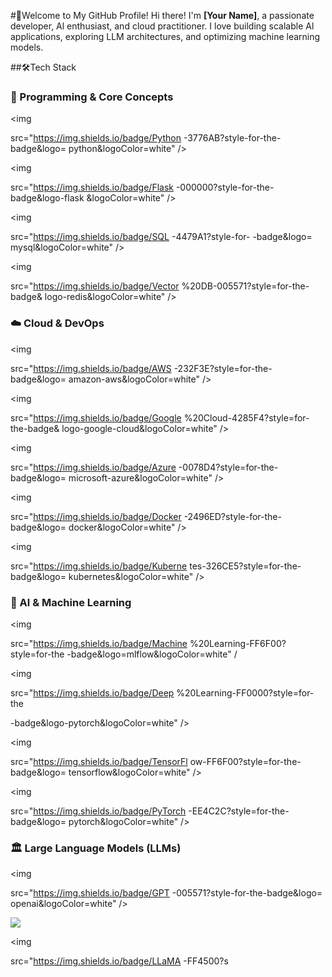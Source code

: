 #🚀Welcome to My GitHub Profile! Hi there! I'm **[Your Name]**, a passionate developer, Al enthusiast, and cloud practitioner. I love building scalable Al applications, exploring LLM architectures, and optimizing machine learning models.

##🛠️Tech Stack

### 🔷 Programming & Core Concepts

<p align="left">

<img

src="https://img.shields.io/badge/Python -3776AB?style-for-the-badge&logo= python&logoColor=white" />

<img

src="https://img.shields.io/badge/Flask -000000?style-for-the-badge&logo-flask &logoColor=white" />

<img

src="https://img.shields.io/badge/SQL -4479A1?style-for- -badge&logo= mysql&logoColor=white" />

<img

src="https://img.shields.io/badge/Vector %20DB-005571?style=for-the-badge& logo-redis&logoColor=white" />

</p>

### ☁️ Cloud & DevOps

<p align="left">

<img

src="https://img.shields.io/badge/AWS -232F3E?style=for-the-badge&logo= amazon-aws&logoColor=white" />

<img

src="https://img.shields.io/badge/Google %20Cloud-4285F4?style=for-the-badge& logo-google-cloud&logoColor=white" />

<img

src="https://img.shields.io/badge/Azure -0078D4?style=for-the-badge&logo= microsoft-azure&logoColor=white" />

<img

src="https://img.shields.io/badge/Docker -2496ED?style-for-the-badge&logo= docker&logoColor=white" />

<img

src="https://img.shields.io/badge/Kuberne tes-326CE5?style=for-the-badge&logo= kubernetes&logoColor=white" /> </p>

### 🤖 Al & Machine Learning

<p align="left">

<img

src="https://img.shields.io/badge/Machine %20Learning-FF6F00?style=for-the -badge&logo=mlflow&logoColor=white" /

>

<img

src="https://img.shields.io/badge/Deep %20Learning-FF0000?style=for-the

-badge&logo-pytorch&logoColor=white" />

<img

src="https://img.shields.io/badge/TensorFl ow-FF6F00?style=for-the-badge&logo= tensorflow&logoColor=white" />

<img

src="https://img.shields.io/badge/PyTorch -EE4C2C?style=for-the-badge&logo= pytorch&logoColor=white" />

</p>

### 🏛️ Large Language Models (LLMs)

<p align="left">

<img

src="https://img.shields.io/badge/GPT -005571?style-for-the-badge&logo= openai&logoColor=white" />

<img src="https://img.shields.io/badge/BERT -1F425F?style-for-the-badge&logo= google&logoColor=white" />

<img

src="https://img.shields.io/badge/LLaMA -FF4500?s
